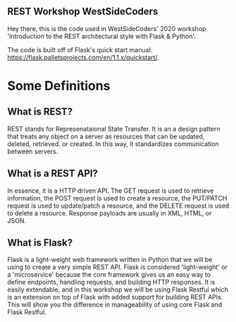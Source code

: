 ## REST Workshop WestSideCoders
Hey there, this is the code used in WestSideCoders' 2020 workshop 'Introduction to the REST architectural style with Flask &amp; Python'.

The code is built off of Flask's quick start manual: https://flask.palletsprojects.com/en/1.1.x/quickstart/.

# Some Definitions
## What is REST?
REST stands for Represenataional State Transfer. It is an a design pattern that treats any object on a server as resources that can be updated, deleted, retrieved. or created. In this way, it standardizes communication between servers.

## What is a REST API?
In essence, it is a HTTP driven API. The GET request is used to retrieve information, the POST request is used to create a resource, the PUT/PATCH request is used to update/patch a resource, and the DELETE request is used to delete a resource. Response payloads are usually in XML, HTML, or JSON.

## What is Flask?
Flask is a light-weight web framework written in Python that we will be using to create a very simple REST API. Flask is considered 'light-weight' or a 'microservice' because the core framework gives us an easy way to define endpoints, handling requests, and building HTTP responses. It is easily extendable, and in this workshop we will be using Flask Restful which is an extension on top of Flask with added support for building REST APIs. This will show you the difference  in manageability of using core Flask and Flask Restful.



